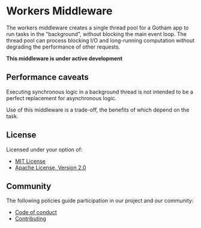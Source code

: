 # Workers Middleware

The workers middleware creates a single thread pool for a Gotham app to run
tasks in the "background", without blocking the main event loop. The thread pool
can process blocking I/O and long-running computation without degrading the
performance of other requests.

**This middleware is under active development**

## Performance caveats

Executing synchronous logic in a background thread is not intended to be a
perfect replacement for asynchronous logic.

Use of this middleware is a trade-off, the benefits of which depend on the task.

## License

Licensed under your option of:

* [MIT License](../LICENSE-MIT)
* [Apache License, Version 2.0](../LICENSE-APACHE)

## Community

The following policies guide participation in our project and our community:

* [Code of conduct](../../CODE_OF_CONDUCT.md)
* [Contributing](../../CONTRIBUTING.md)
